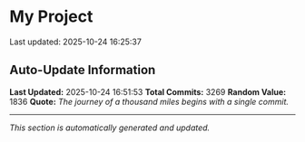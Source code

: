 # My Project


Last updated: 2025-10-24 16:25:37












































































































































































































































































































































































































































































































































































































































































































































































































































































































































































































































































































































































































































































































































































































































































































































































































































































































































































































































































































































































































































































































































































































































































































































































































































































































































































































































































































































































































































































































































































































































































































































































































































































































































































































































































































































































































































































































































































































## Auto-Update Information

**Last Updated:** 2025-10-24 16:51:53
**Total Commits:** 3269
**Random Value:** 1836
**Quote:** _The journey of a thousand miles begins with a single commit._

---
_This section is automatically generated and updated._